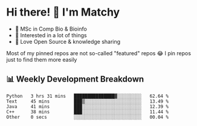 # Hi there! 👋 I'm Matchy

- 🧬 MSc in Comp Bio & Bioinfo
- 🎈 Interested in a lot of things
- 💜 Love Open Source & knowledge sharing

Most of my pinned repos are not so-called "featured" repos 😂 I pin repos just to find them more easily

## 📊 Weekly Development Breakdown

<!--START_SECTION:waka-->

```text
Python   3 hrs 31 mins   ███████████████▓░░░░░░░░░   62.64 %
Text     45 mins         ███▒░░░░░░░░░░░░░░░░░░░░░   13.49 %
Java     41 mins         ███░░░░░░░░░░░░░░░░░░░░░░   12.39 %
C++      38 mins         ███░░░░░░░░░░░░░░░░░░░░░░   11.44 %
Other    0 secs          ░░░░░░░░░░░░░░░░░░░░░░░░░   00.04 %
```

<!--END_SECTION:waka-->
